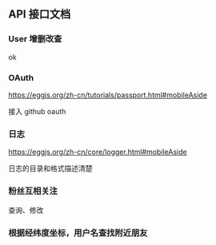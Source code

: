 


## API 接口文档



### User 增删改查

ok

### OAuth

https://eggjs.org/zh-cn/tutorials/passport.html#mobileAside

接入 github oauth

### 日志

https://eggjs.org/zh-cn/core/logger.html#mobileAside

日志的目录和格式描述清楚

### 粉丝互相关注

查询、修改

### 根据经纬度坐标，用户名查找附近朋友